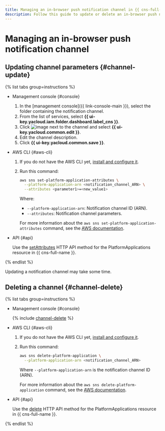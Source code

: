 ```yaml
---
title: Managing an in-browser push notification channel in {{ cns-full-name }}
description: Follow this guide to update or delete an in-browser push notification channel.
---
```


# Managing an in-browser push notification channel

## Updating channel parameters {#channel-update}

{% list tabs group=instructions %}

- Management console {#console}

  1. In the [management console]({{ link-console-main }}), select the folder containing the notification channel.
  1. From the list of services, select **{{ ui-key.yacloud.iam.folder.dashboard.label_cns }}**.
  1. Click ![image](../../../_assets/console-icons/ellipsis.svg) next to the channel and select **{{ ui-key.yacloud.common.edit }}**.
  1. Edit the channel description.
  1. Click **{{ ui-key.yacloud.common.save }}**.

- AWS CLI {#aws-cli}

  1. If you do not have the AWS CLI yet, [install and configure it](../../../storage/tools/aws-cli.md).
  1. Run this command:

      ```bash
      aws sns set-platform-application-attributes \
        --platform-application-arn <notification_channel_ARN> \
        --attributes <parameter1>=<new_value1>
      ```

      Where:

      * `--platform-application-arn`: Notification channel ID (ARN).
      * `--attributes`: Notification channel parameters.

      For more information about the `aws sns set-platform-application-attributes` command, see the [AWS documentation](https://awscli.amazonaws.com/v2/documentation/api/latest/reference/sns/set-platform-application-attributes.html).

- API {#api}

  Use the [setAttributes](../../api-ref/set-platform-application-attributes.md) HTTP API method for the PlatformApplications resource in {{ cns-full-name }}.

{% endlist %}

Updating a notification channel may take some time.

## Deleting a channel {#channel-delete}

{% list tabs group=instructions %}

- Management console {#console}

  {% include [channel-delete](../../../_includes/notifications/channel-delete-console.md) %}

- AWS CLI {#aws-cli}

  1. If you do not have the AWS CLI yet, [install and configure it](../../../storage/tools/aws-cli.md).
  1. Run this command:

      ```bash
      aws sns delete-platform-application \
        --platform-application-arn <notification_channel_ARN>
      ```

      Where `--platform-application-arn` is the notification channel ID (ARN).

      For more information about the `aws sns delete-platform-application` command, see the [AWS documentation](https://awscli.amazonaws.com/v2/documentation/api/latest/reference/sns/delete-platform-application.html).

- API {#api}

  Use the [delete](../../api-ref/delete-platform-application.md) HTTP API method for the PlatformApplications resource in {{ cns-full-name }}.

{% endlist %}
